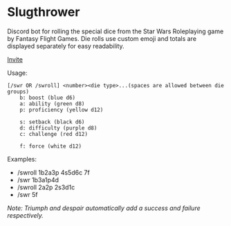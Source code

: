 # Slugthrower #

Discord bot for rolling the special dice from the Star Wars Roleplaying game by Fantasy Flight Games. Die rolls use custom emoji and totals are displayed separately for easy readability.

[Invite](https://discord.com/api/oauth2/authorize?client_id=253751620356014080&permissions=0&scope=bot)

Usage:
```
[/swr OR /swroll] <number><die type>...(spaces are allowed between die groups)
	b: boost (blue d6)
	a: ability (green d8)
	p: proficiency (yellow d12)

	s: setback (black d6)
	d: difficulty (purple d8)
	c: challenge (red d12)

	f: force (white d12)
```

Examples:
- /swroll 1b2a3p 4s5d6c 7f
- /swr 1b3a1p4d
- /swroll 2a2p 2s3d1c
- /swr 5f

*Note: Triumph and despair automatically add a success and failure respectively.*